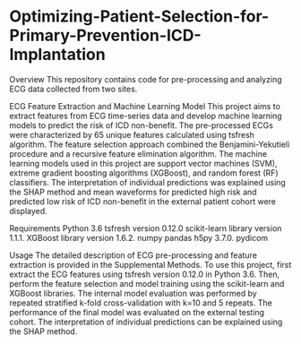# Optimizing-Patient-Selection-for-Primary-Prevention-ICD-Implantation

Overview
This repository contains code for pre-processing and analyzing ECG data collected from two sites. 

ECG Feature Extraction and Machine Learning Model
This project aims to extract features from ECG time-series data and develop machine learning models to predict the risk of ICD non-benefit. The pre-processed ECGs were characterized by 65 unique features calculated using tsfresh algorithm. The feature selection approach combined the Benjamini-Yekutieli procedure and a recursive feature elimination algorithm. The machine learning models used in this project are support vector machines (SVM), extreme gradient boosting algorithms (XGBoost), and random forest (RF) classifiers. The interpretation of individual predictions was explained using the SHAP method and mean waveforms for predicted high risk and predicted low risk of ICD non-benefit in the external patient cohort were displayed.

Requirements
Python 3.6
tsfresh version 0.12.0
scikit-learn library version 1.1.1.
XGBoost library version 1.6.2.
numpy
pandas
h5py 3.7.0.
pydicom

Usage
The detailed description of ECG pre-processing and feature extraction is provided in the Supplemental Methods. To use this project, first extract the ECG features using tsfresh version 0.12.0 in Python 3.6. Then, perform the feature selection and model training using the scikit-learn and XGBoost libraries. The internal model evaluation was performed by repeated stratified k-fold cross-validation with k=10 and 5 repeats. The performance of the final model was evaluated on the external testing cohort. The interpretation of individual predictions can be explained using the SHAP method.
